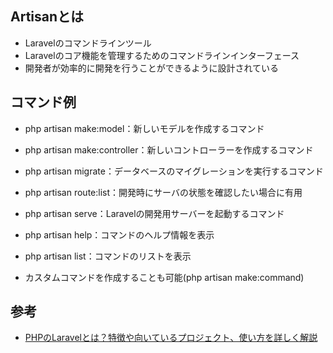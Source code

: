 ## Artisanとは
* Laravelのコマンドラインツール
* Laravelのコア機能を管理するためのコマンドラインインターフェース
* 開発者が効率的に開発を行うことができるように設計されている

## コマンド例
* php artisan make:model：新しいモデルを作成するコマンド
* php artisan make:controller：新しいコントローラーを作成するコマンド
* php artisan migrate：データベースのマイグレーションを実行するコマンド
* php artisan route:list：開発時にサーバの状態を確認したい場合に有用
* php artisan serve：Laravelの開発用サーバーを起動するコマンド
* php artisan help：コマンドのヘルプ情報を表示
* php artisan list：コマンドのリストを表示

* カスタムコマンドを作成することも可能(php artisan make:command)

## 参考
* [PHPのLaravelとは？特徴や向いているプロジェクト、使い方を詳しく解説](https://cmc-japan.co.jp/blog/what-is-laravel/)
